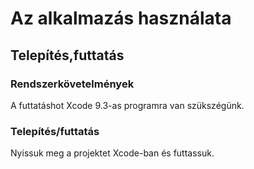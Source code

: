 # Az alkalmazás használata

## Telepítés,futtatás
### Rendszerkövetelmények

A futtatáshot Xcode 9.3-as programra van szükszégünk.

### Telepítés/futtatás

Nyissuk meg a projektet Xcode-ban és futtassuk.
